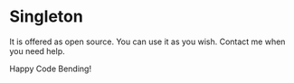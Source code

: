 # Singleton

It is offered as open source. You can use it as you wish. Contact me when you need help.

Happy Code Bending!   
